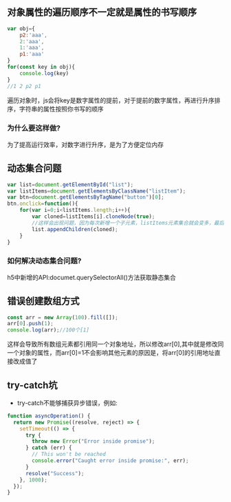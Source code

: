 ## 对象属性的遍历顺序不一定就是属性的书写顺序
```javascript
var obj={
    p2:'aaa',
    2:'aaa',
    1:'aaa',
    p1:'aaa'
}
for(const key in obj){
    console.log(key)
}
//1 2 p2 p1
```
遍历对象时，js会将key是数字属性的提前，对于提前的数字属性，再进行升序排序，字符串的属性按照你书写的顺序
### 为什么要这样做?
为了提高运行效率，对数字进行升序，是为了方便定位内存
## 动态集合问题
```javascript
var list=document.getElementById("list");
var listItems=document.getElementsByClassName("listItem");
var btn=document.getElementsByTagName("button")[0];
btn.onclick=function(){
    for(var i=0;i<listItems.length;i++){
        var cloned=listItems[i].cloneNode(true);
        //这样会出现问题，因为每次新增一个子元素，listItems元素集合就会变多，最后陷入死循环
        list.appendChildren(cloned);
    }
}
```
### 如何解决动态集合问题?
h5中新增的API:documet.querySelectorAll()方法获取静态集合

## 错误创建数组方式
```javascript
const arr = new Array(100).fill([]);
arr[0].push(1);
console.log(arr);//100个[1]
```
这样会导致所有数组元素都引用同一个对象地址，所以修改arr[0],其中就是修改同一个对象的属性，而arr[0]=1不会影响其他元素的原因是，将arr[0]的引用地址直接改成值了

## try-catch坑
- try-catch不能够捕获异步错误，例如:
```javascript
function asyncOperation() {
  return new Promise((resolve, reject) => {
    setTimeout(() => {
      try {
        throw new Error("Error inside promise");
      } catch (err) {
        // This won't be reached
        console.error("Caught error inside promise:", err); 
      }
      resolve("Success");
    }, 1000);
  });
}
```